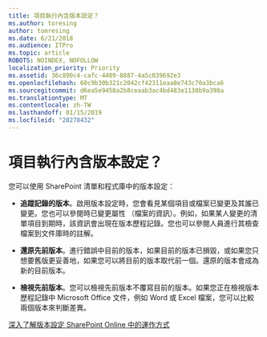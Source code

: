 ```yaml
---
title: 項目執行內含版本設定？
ms.author: toresing
author: tomresing
ms.date: 6/21/2018
ms.audience: ITPro
ms.topic: article
ROBOTS: NOINDEX, NOFOLLOW
localization_priority: Priority
ms.assetid: 36c890c4-cafc-4409-8887-4a5c039692e3
ms.openlocfilehash: 60c9b30b321c2042cf42311eaa8e743c70a3bca6
ms.sourcegitcommit: d6ea5e9458a2b8ceaab3ac4bd483e1130b9a398a
ms.translationtype: MT
ms.contentlocale: zh-TW
ms.lasthandoff: 01/15/2019
ms.locfileid: "28278432"
---
```

# <a name="what-can-i-do-with-versioning"></a>項目執行內含版本設定？

您可以使用 SharePoint 清單和程式庫中的版本設定：
  
- **追蹤記錄的版本**。啟用版本設定時，您會看見某個項目或檔案已變更及其誰已變更。您也可以參閱時已變更屬性 （檔案的資訊）。例如，如果某人變更的清單項目到期時，該資訊會出現在版本歷程記錄。您也可以參閱人員進行其檢查檔案到文件庫時的註解。 
    
- **還原先前版本**。進行錯誤中目前的版本，如果目前的版本已損毀，或如果您只想要舊版更妥善地，如果您可以將目前的版本取代前一個。還原的版本會成為新的目前版本。 
    
- **檢視先前版本**。您可以檢視先前版本不覆寫目前的版本。如果您正在檢視版本歷程記錄中 Microsoft Office 文件，例如 Word 或 Excel 檔案，您可以比較兩個版本來判斷差異。 
    
[深入了解版本設定 SharePoint Online 中的運作方式](https://go.microsoft.com/fwlink/?linkid=875710)
  

